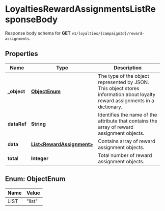 

# LoyaltiesRewardAssignmentsListResponseBody

Response body schema for **GET** `v1/loyalties/{campaignId}/reward-assignments`.

## Properties

| Name | Type | Description |
|------------ | ------------- | ------------- |
|**_object** | [**ObjectEnum**](#ObjectEnum) | The type of the object represented by JSON. This object stores information about loyalty reward assignments in a dictionary. |
|**dataRef** | **String** | Identifies the name of the attribute that contains the array of reward assignment objects. |
|**data** | [**List&lt;RewardAssignment&gt;**](RewardAssignment.md) | Contains array of reward assignment objects. |
|**total** | **Integer** | Total number of reward assignment objects. |



## Enum: ObjectEnum

| Name | Value |
|---- | -----|
| LIST | &quot;list&quot; |



